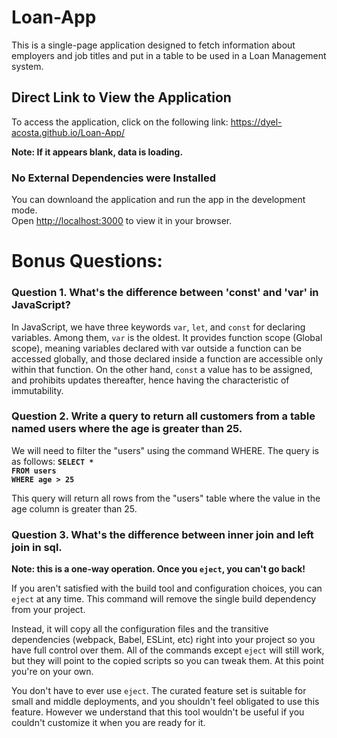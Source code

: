 # Loan-App

This is a single-page application designed to fetch information about employers and job titles and put in a table to be used in a Loan Management system.

## Direct Link to View the Application

To access the application, click on the following link: https://dyel-acosta.github.io/Loan-App/

**Note: If it appears blank, data is loading.**

### No External Dependencies were Installed
You can downloand the application and run the app in the development mode.\
Open [http://localhost:3000](http://localhost:3000) to view it in your browser.

# Bonus Questions:
### Question 1. What's the difference between 'const' and 'var' in JavaScript?
In JavaScript, we have three keywords `var`, `let`, and `const` for declaring variables. Among them, `var` is the oldest. It provides function scope (Global scope), meaning variables declared with var outside a function can be accessed globally, and those declared inside a function are accessible only within that function. On the other hand, `const` a value has to be assigned, and prohibits updates thereafter, hence having the characteristic of immutability.


### Question 2. Write a query to return all customers from a table named users where the age is greater than 25.

We will need to filter the "users" using the command WHERE. The query is as follows:
**`SELECT *`
<br>
`FROM users` 
<br>
`WHERE age > 25`**


This query will return all rows from the "users" table where the value in the age column is greater than 25.

### Question 3. What's the difference between inner join and left join in sql. 

**Note: this is a one-way operation. Once you `eject`, you can't go back!**

If you aren't satisfied with the build tool and configuration choices, you can `eject` at any time. This command will remove the single build dependency from your project.

Instead, it will copy all the configuration files and the transitive dependencies (webpack, Babel, ESLint, etc) right into your project so you have full control over them. All of the commands except `eject` will still work, but they will point to the copied scripts so you can tweak them. At this point you're on your own.

You don't have to ever use `eject`. The curated feature set is suitable for small and middle deployments, and you shouldn't feel obligated to use this feature. However we understand that this tool wouldn't be useful if you couldn't customize it when you are ready for it.

